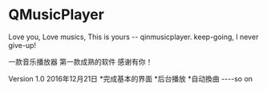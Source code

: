 # QMusicPlayer
Love you, Love musics, This is yours -- qinmusicplayer. keep-going, I never give-up!

一款音乐播放器
第一款成熟的软件
感谢有你！


Version 1.0   2016年12月21日
*完成基本的界面
*后台播放
*自动換曲
----so on
